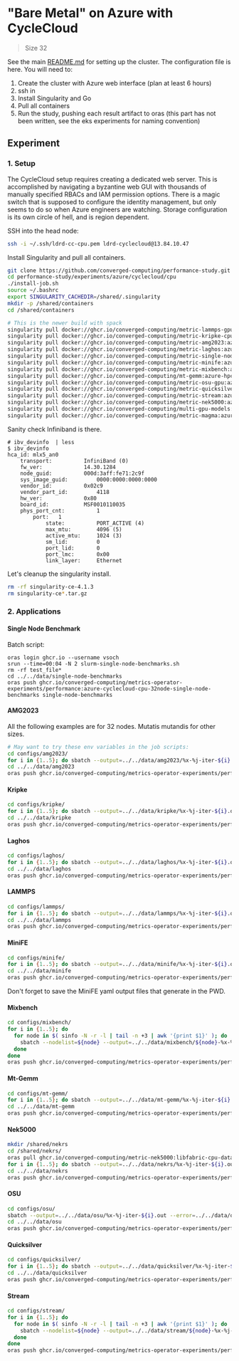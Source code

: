 # "Bare Metal" on Azure with CycleCloud

> Size 32

See the main [README.md](../) for setting up the cluster. The configuration file is here.
You will need to:

1. Create the cluster with Azure web interface (plan at least 6 hours)
2. ssh in
3. Install Singularity and Go
4. Pull all containers
5. Run the study, pushing each result artifact to oras (this part has not been written, see the eks experiments for naming convention)


## Experiment

### 1. Setup

The CycleCloud setup requires creating a dedicated web server. This is accomplished by navigating a byzantine web GUI with thousands of manually specified RBACs and IAM permission options. There is a magic switch that is supposed to configure the identity management, but only seems to do so when Azure engineers are watching. Storage configuration is its own circle of hell, and is region dependent.

SSH into the head node:
```bash
ssh -i ~/.ssh/ldrd-cc-cpu.pem ldrd-cyclecloud@13.84.10.47
```

Install Singularity and pull all containers.

```bash
git clone https://github.com/converged-computing/performance-study.git
cd performance-study/experiments/azure/cyclecloud/cpu
./install-job.sh
source ~/.bashrc
export SINGULARITY_CACHEDIR=/shared/.singularity
mkdir -p /shared/containers
cd /shared/containers

# This is the newer build with spack
singularity pull docker://ghcr.io/converged-computing/metric-lammps-gpu:azure-hpc-reax || true &&  \
singularity pull docker://ghcr.io/converged-computing/metric-kripke-cpu:azure-hpc || true && \
singularity pull docker://ghcr.io/converged-computing/metric-amg2023:azure-hpc-gpu-ubuntu2204 || true && \
singularity pull docker://ghcr.io/converged-computing/metric-laghos:azure-hpc-gpu-ubuntu2204 || true && \
singularity pull docker://ghcr.io/converged-computing/metric-single-node:cpu || true && \
singularity pull docker://ghcr.io/converged-computing/metric-minife:azure-hpc-gpu-ubuntu2204 || true && \
singularity pull docker://ghcr.io/converged-computing/metric-mixbench:azure-hpc-gpu-ubuntu2204 || true && \
singularity pull docker://ghcr.io/converged-computing/mt-gemm:azure-hpc-1k || true && \
singularity pull docker://ghcr.io/converged-computing/metric-osu-gpu:azure-hpc-gpu-ubuntu2204 || true && \
singularity pull docker://ghcr.io/converged-computing/metric-quicksilver-gpu:azure-hpc-gpu-ubuntu2204 || true && \
singularity pull docker://ghcr.io/converged-computing/metric-stream:azure-hpc-ubuntu2204 || true && \
singularity pull docker://ghcr.io/converged-computing/metric-nek5000:azure-hpc-gpu-ubuntu2204 || true && \
singularity pull docker://ghcr.io/converged-computing/multi-gpu-models:azure-hpc-gpu-ubuntu2204 || true && \
singularity pull docker://ghcr.io/converged-computing/metric-magma:azure-hpc-gpu-ubuntu2204
```

Sanity check Infiniband is there.

```
# ibv_devinfo  | less
$ ibv_devinfo 
hca_id:	mlx5_an0
	transport:			InfiniBand (0)
	fw_ver:				14.30.1284
	node_guid:			000d:3aff:fe71:2c9f
	sys_image_guid:			0000:0000:0000:0000
	vendor_id:			0x02c9
	vendor_part_id:			4118
	hw_ver:				0x80
	board_id:			MSF0010110035
	phys_port_cnt:			1
		port:	1
			state:			PORT_ACTIVE (4)
			max_mtu:		4096 (5)
			active_mtu:		1024 (3)
			sm_lid:			0
			port_lid:		0
			port_lmc:		0x00
			link_layer:		Ethernet
```

Let's cleanup the singularity install.

```bash
rm -rf singularity-ce-4.1.3
rm singularity-ce*.tar.gz
```

### 2. Applications

#### Single Node Benchmark

Batch script:

```console
oras login ghcr.io --username vsoch
srun --time=00:04 -N 2 slurm-single-node-benchmarks.sh
rm -rf test_file*
cd ../../data/single-node-benchmarks
oras push ghcr.io/converged-computing/metrics-operator-experiments/performance:azure-cyclecloud-cpu-32node-single-node-benchmarks single-node-benchmarks
```

#### AMG2023

All the following examples are for 32 nodes. Mutatis mutandis for other sizes.

```bash
# May want to try these env variables in the job scripts:
cd configs/amg2023/
for i in {1..5}; do sbatch --output=../../data/amg2023/%x-%j-iter-${i}.out --error=../../data/amg2023/%x-%j-iter-${i}.err slurm-amg-32n.sh; done
cd ../../data/amg2023
oras push ghcr.io/converged-computing/metrics-operator-experiments/performance:azure-cyclecloud-cpu-32node-amg2023 amg2023
```


#### Kripke

```bash
cd configs/kripke/
for i in {1..5}; do sbatch --output=../../data/kripke/%x-%j-iter-${i}.out --error=../../data/kripke/%x-%j-iter-${i}.err slurm-kripke-32n.sh; done
cd ../../data/kripke
oras push ghcr.io/converged-computing/metrics-operator-experiments/performance:azure-cyclecloud-cpu-32node-kripke kripke
```


#### Laghos

```bash
cd configs/laghos/
for i in {1..5}; do sbatch --output=../../data/laghos/%x-%j-iter-${i}.out --error=../../data/laghos/%x-%j-iter-${i}.err slurm-laghos-32n.sh; done
cd ../../data/laghos
oras push ghcr.io/converged-computing/metrics-operator-experiments/performance:azure-cyclecloud-cpu-32node-laghos laghos
```

#### LAMMPS

```bash
cd configs/lammps/
for i in {1..5}; do sbatch --output=../../data/lammps/%x-%j-iter-${i}.out --error=../../data/lammps/%x-%j-iter-${i}.err slurm-lammps-32n.sh; done
cd ../../data/lammps
oras push ghcr.io/converged-computing/metrics-operator-experiments/performance:azure-cyclecloud-cpu-32node-lammps lammps
```

#### MiniFE

```bash
cd configs/minife/
for i in {1..5}; do sbatch --output=../../data/minife/%x-%j-iter-${i}.out --error=../../data/minife/%x-%j-iter-${i}.err slurm-minife-32n.sh; done
cd ../../data/minife
oras push ghcr.io/converged-computing/metrics-operator-experiments/performance:azure-cyclecloud-cpu-32node-minife minife
```

Don't forget to save the MiniFE yaml output files that generate in the PWD.

#### Mixbench

```bash
cd configs/mixbench/
for i in {1..5}; do 
  for node in $( sinfo -N -r -l | tail -n +3 | awk '{print $1}' ); do 
    sbatch --nodelist=${node} --output=../../data/mixbench/${node}-%x-%j-iter-${i}.out --error=../../data/mixbench/%x-%j-iter-${i}.err slurm-mixbench-1n.sh
  done
done
oras push ghcr.io/converged-computing/metrics-operator-experiments/performance:azure-cyclecloud-cpu-32node-mixbench mixbench
```

#### Mt-Gemm

```bash
cd configs/mt-gemm/
for i in {1..5}; do sbatch --output=../../data/mt-gemm/%x-%j-iter-${i}.out --error=../../data/mt-gemm/%x-%j-iter-${i}.err slurm-mt-gemm-32n.sh; done
cd ../../data/mt-gemm
oras push ghcr.io/converged-computing/metrics-operator-experiments/performance:azure-cyclecloud-cpu-32node-mt-gemm mt-gemm
```

#### Nek5000

```bash
mkdir /shared/nekrs
cd /shared/nekrs/
oras pull ghcr.io/converged-computing/metric-nek5000:libfabric-cpu-data
for i in {1..5}; do sbatch --output=../../data/nekrs/%x-%j-iter-${i}.out --error=../../data/nekrs/%x-%j-iter-${i}.err slurm-nekrs-32n.sh; done
cd ../../data/nekrs
oras push ghcr.io/converged-computing/metrics-operator-experiments/performance:azure-cyclecloud-cpu-32node-nekrs nekrs
```

#### OSU

```bash
cd configs/osu/
sbatch --output=../../data/osu/%x-%j-iter-${i}.out --error=../../data/osu/%x-%j-iter-${i}.err slurm-osu-32n.sh
cd ../../data/osu
oras push ghcr.io/converged-computing/metrics-operator-experiments/performance:azure-cyclecloud-cpu-32node-osu osu
```

#### Quicksilver

```bash
cd configs/quicksilver/
for i in {1..5}; do sbatch --output=../../data/quicksilver/%x-%j-iter-${i}.out --error=../../data/quicksilver/%x-%j-iter-${i}.err slurm-quicksilver-32n.sh; done
cd ../../data/quicksilver
oras push ghcr.io/converged-computing/metrics-operator-experiments/performance:azure-cyclecloud-cpu-32node-quicksilver quicksilver
```

#### Stream

```bash
cd configs/stream/
for i in {1..5}; do 
  for node in $( sinfo -N -r -l | tail -n +3 | awk '{print $1}' ); do 
    sbatch --nodelist=${node} --output=../../data/stream/${node}-%x-%j-iter-${i}.out --error=../../data/stream/%x-%j-iter-${i}.err slurm-stream-1n.sh
  done
done
oras push ghcr.io/converged-computing/metrics-operator-experiments/performance:azure-cyclecloud-cpu-32node-stream stream
```

